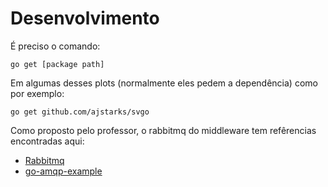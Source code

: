 # Desenvolvimento


É preciso o comando:

`
go get [package path]
`

Em algumas desses plots (normalmente eles pedem a dependência) como por exemplo:

`
go get github.com/ajstarks/svgo
`


Como proposto pelo professor, o rabbitmq do middleware tem refêrencias encontradas aqui: 

- [Rabbitmq](https://www.rabbitmq.com/tutorials/tutorial-one-go.html)
- [go-amqp-example](https://github.com/andreagrandi/go-amqp-example)
